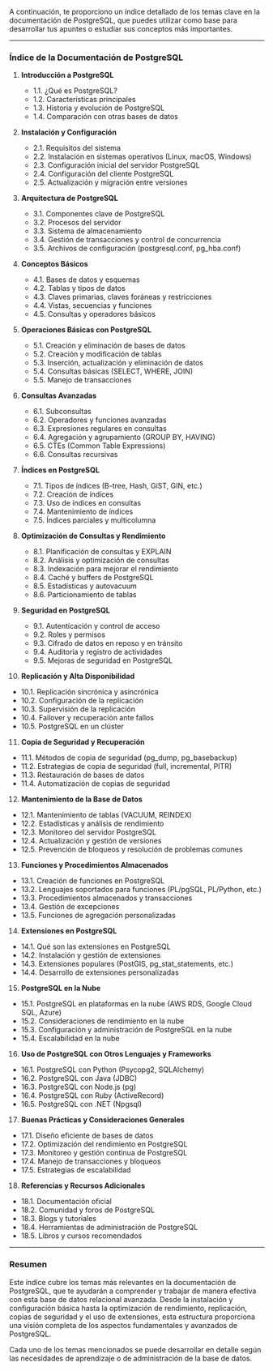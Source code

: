 A continuación, te proporciono un índice detallado de los temas clave en la documentación de PostgreSQL, que puedes utilizar como base para desarrollar tus apuntes o estudiar sus conceptos más importantes.

---

### **Índice de la Documentación de PostgreSQL**

1. **Introducción a PostgreSQL**
   - 1.1. ¿Qué es PostgreSQL?
   - 1.2. Características principales
   - 1.3. Historia y evolución de PostgreSQL
   - 1.4. Comparación con otras bases de datos

2. **Instalación y Configuración**
   - 2.1. Requisitos del sistema
   - 2.2. Instalación en sistemas operativos (Linux, macOS, Windows)
   - 2.3. Configuración inicial del servidor PostgreSQL
   - 2.4. Configuración del cliente PostgreSQL
   - 2.5. Actualización y migración entre versiones

3. **Arquitectura de PostgreSQL**
   - 3.1. Componentes clave de PostgreSQL
   - 3.2. Procesos del servidor
   - 3.3. Sistema de almacenamiento
   - 3.4. Gestión de transacciones y control de concurrencia
   - 3.5. Archivos de configuración (postgresql.conf, pg_hba.conf)

4. **Conceptos Básicos**
   - 4.1. Bases de datos y esquemas
   - 4.2. Tablas y tipos de datos
   - 4.3. Claves primarias, claves foráneas y restricciones
   - 4.4. Vistas, secuencias y funciones
   - 4.5. Consultas y operadores básicos

5. **Operaciones Básicas con PostgreSQL**
   - 5.1. Creación y eliminación de bases de datos
   - 5.2. Creación y modificación de tablas
   - 5.3. Inserción, actualización y eliminación de datos
   - 5.4. Consultas básicas (SELECT, WHERE, JOIN)
   - 5.5. Manejo de transacciones

6. **Consultas Avanzadas**
   - 6.1. Subconsultas
   - 6.2. Operadores y funciones avanzadas
   - 6.3. Expresiones regulares en consultas
   - 6.4. Agregación y agrupamiento (GROUP BY, HAVING)
   - 6.5. CTEs (Common Table Expressions)
   - 6.6. Consultas recursivas

7. **Índices en PostgreSQL**
   - 7.1. Tipos de índices (B-tree, Hash, GiST, GIN, etc.)
   - 7.2. Creación de índices
   - 7.3. Uso de índices en consultas
   - 7.4. Mantenimiento de índices
   - 7.5. Índices parciales y multicolumna

8. **Optimización de Consultas y Rendimiento**
   - 8.1. Planificación de consultas y EXPLAIN
   - 8.2. Análisis y optimización de consultas
   - 8.3. Indexación para mejorar el rendimiento
   - 8.4. Caché y buffers de PostgreSQL
   - 8.5. Estadísticas y autovacuum
   - 8.6. Particionamiento de tablas

9. **Seguridad en PostgreSQL**
   - 9.1. Autenticación y control de acceso
   - 9.2. Roles y permisos
   - 9.3. Cifrado de datos en reposo y en tránsito
   - 9.4. Auditoría y registro de actividades
   - 9.5. Mejoras de seguridad en PostgreSQL

10. **Replicación y Alta Disponibilidad**
   - 10.1. Replicación sincrónica y asincrónica
   - 10.2. Configuración de la replicación
   - 10.3. Supervisión de la replicación
   - 10.4. Failover y recuperación ante fallos
   - 10.5. PostgreSQL en un clúster

11. **Copia de Seguridad y Recuperación**
   - 11.1. Métodos de copia de seguridad (pg_dump, pg_basebackup)
   - 11.2. Estrategias de copia de seguridad (full, incremental, PITR)
   - 11.3. Restauración de bases de datos
   - 11.4. Automatización de copias de seguridad

12. **Mantenimiento de la Base de Datos**
   - 12.1. Mantenimiento de tablas (VACUUM, REINDEX)
   - 12.2. Estadísticas y análisis de rendimiento
   - 12.3. Monitoreo del servidor PostgreSQL
   - 12.4. Actualización y gestión de versiones
   - 12.5. Prevención de bloqueos y resolución de problemas comunes

13. **Funciones y Procedimientos Almacenados**
   - 13.1. Creación de funciones en PostgreSQL
   - 13.2. Lenguajes soportados para funciones (PL/pgSQL, PL/Python, etc.)
   - 13.3. Procedimientos almacenados y transacciones
   - 13.4. Gestión de excepciones
   - 13.5. Funciones de agregación personalizadas

14. **Extensiones en PostgreSQL**
   - 14.1. Qué son las extensiones en PostgreSQL
   - 14.2. Instalación y gestión de extensiones
   - 14.3. Extensiones populares (PostGIS, pg_stat_statements, etc.)
   - 14.4. Desarrollo de extensiones personalizadas

15. **PostgreSQL en la Nube**
   - 15.1. PostgreSQL en plataformas en la nube (AWS RDS, Google Cloud SQL, Azure)
   - 15.2. Consideraciones de rendimiento en la nube
   - 15.3. Configuración y administración de PostgreSQL en la nube
   - 15.4. Escalabilidad en la nube

16. **Uso de PostgreSQL con Otros Lenguajes y Frameworks**
   - 16.1. PostgreSQL con Python (Psycopg2, SQLAlchemy)
   - 16.2. PostgreSQL con Java (JDBC)
   - 16.3. PostgreSQL con Node.js (pg)
   - 16.4. PostgreSQL con Ruby (ActiveRecord)
   - 16.5. PostgreSQL con .NET (Npgsql)

17. **Buenas Prácticas y Consideraciones Generales**
   - 17.1. Diseño eficiente de bases de datos
   - 17.2. Optimización del rendimiento en PostgreSQL
   - 17.3. Monitoreo y gestión continua de PostgreSQL
   - 17.4. Manejo de transacciones y bloqueos
   - 17.5. Estrategias de escalabilidad

18. **Referencias y Recursos Adicionales**
   - 18.1. Documentación oficial
   - 18.2. Comunidad y foros de PostgreSQL
   - 18.3. Blogs y tutoriales
   - 18.4. Herramientas de administración de PostgreSQL
   - 18.5. Libros y cursos recomendados

---

### **Resumen**

Este índice cubre los temas más relevantes en la documentación de PostgreSQL, que te ayudarán a comprender y trabajar de manera efectiva con esta base de datos relacional avanzada. Desde la instalación y configuración básica hasta la optimización de rendimiento, replicación, copias de seguridad y el uso de extensiones, esta estructura proporciona una visión completa de los aspectos fundamentales y avanzados de PostgreSQL.

Cada uno de los temas mencionados se puede desarrollar en detalle según las necesidades de aprendizaje o de administración de la base de datos.